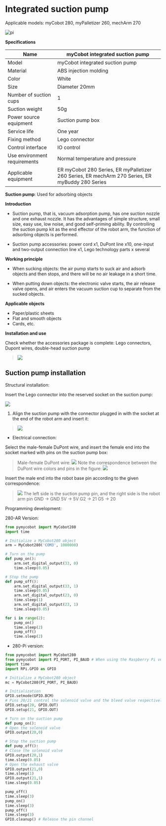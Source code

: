 # Integrated suction pump
Applicable models: myCobot 280, myPalletizer 260, mechArm 270

![pi](../../resource\4-SupportAndService\Accessories\pump/IP1.png)

**Specifications**

| Name | **myCobot integrated suction pump** |
| ------------ | ------------------------------------------------------------ |
| Model | myCobot integrated suction pump |
| Material | ABS injection molding |
| Color | White |
| Size | Diameter 20mm |
| Number of suction cups | 1 |
| Suction weight | 50g |
| Power source equipment | Suction pump box |
| Service life | One year |
| Fixing method | Lego connector |
| Control interface | IO control |
| Use environment requirements | Normal temperature and pressure |
| Applicable equipment | ER myCobot 280 Series, ER myPalletizer 260 Series, ER mechArm 270 Series, ER myBuddy 280 Series |

**Suction pump**: Used for adsorbing objects

**Introduction**

- Suction pump, that is, vacuum adsorption pump, has one suction nozzle and one exhaust nozzle. It has the advantages of simple structure, small size, easy use, low noise, and good self-priming ability. By controlling the suction pump kit as the end effector of the robot arm, the function of adsorbing objects is performed.

- Suction pump accessories: power cord x1, DuPont line x10, one-input and two-output connection line x1, Lego technology parts x several

**Working principle**

- When sucking objects: the air pump starts to suck air and adsorb objects and then stops, and there will be no air leakage in a short time.

- When putting down objects: the electronic valve starts, the air release valve opens, and air enters the vacuum suction cup to separate from the sucked objects.

**Applicable objects**

- Paper/plastic sheets
- Flat and smooth objects
- Cards, etc.

**Installation and use**

Check whether the accessories package is complete: Lego connectors, Dupont wires, double-head suction pump

> ![](../../resource\4-SupportAndService\Accessories\pump/IP2.png)

## Suction pump installation
Structural installation:

Insert the Lego connector into the reserved socket on the suction pump:

![](../../resource\4-SupportAndService\Accessories\pump/IP3.jpg)

1. Align the suction pump with the connector plugged in with the socket at the end of the robot arm and insert it:

>
> ![](../../resource\4-SupportAndService\Accessories\pump/IP4.jpg)

- Electrical connection:

Select the male-female DuPont wire, and insert the female end into the socket marked with pins on the suction pump box:
> Male-female DuPont wire:
> ![](../../resource\4-SupportAndService\Accessories\pump/IP5.jpg)
> Note the correspondence between the DuPont wire colors and pins in the figure:
> ![](../../resource\4-SupportAndService\Accessories\pump/IP6.jpg)

Insert the male end into the robot base pin according to the given correspondence:
> ![](../../resource\4-SupportAndService\Accessories\pump/IP7.jpg)
> The left side is the suction pump pin, and the right side is the robot arm pin
> GND -> GND
> 5V -> 5V
> G2 -> 21
> G5 -> 20

Programming development:

280-AR Version:

```python
from pymycobot import MyCobot280
import time

# Initialize a MyCobot280 object
arm = MyCobot280('COM3', 1000000)

# Turn on the pump
def pump_on():
    arm.set_digital_output(33, 0)
    time.sleep(0.05)

# Stop the pump
def pump_off():
    arm.set_digital_output(33, 1)
    time.sleep(0.05)
    arm.set_digital_output(23, 0)
    time.sleep(1)
    arm.set_digital_output(23, 1)
    time.sleep(0.05)

for i in range(2):
    pump_on()
    time.sleep(2)
    pump_off()
    time.sleep(2)
```

- 280-Pi version:

```python
from pymycobot import MyCobot280
from pymycobot import PI_PORT, PI_BAUD # When using the Raspberry Pi version of mycobot, you can reference these two variables to initialize MyCobot280
import time
import RPi.GPIO as GPIO

# Initialize a MyCobot280 object
mc = MyCobot280(PI_PORT, PI_BAUD)

# Initialization
GPIO.setmode(GPIO.BCM)
# Pins 20/21 control the solenoid valve and the bleed valve respectively
GPIO.setup(20, GPIO.OUT)
GPIO.setup(21, GPIO.OUT)

# Turn on the suction pump
def pump_on():
# Open the solenoid valve
GPIO.output(20,0)

# Stop the suction pump
def pump_off():
# Close the solenoid valve
GPIO.output(20,1)
time.sleep(0.05)
# Open the exhaust valve
GPIO.output(21,0)
time.sleep(1)
GPIO.output(21,1)
time.sleep(0.05)

pump_off()
time.sleep(3)
pump_on()
time.sleep(3)
pump_off()
time.sleep(3)
GPIO.cleanup() # Release the pin channel
```